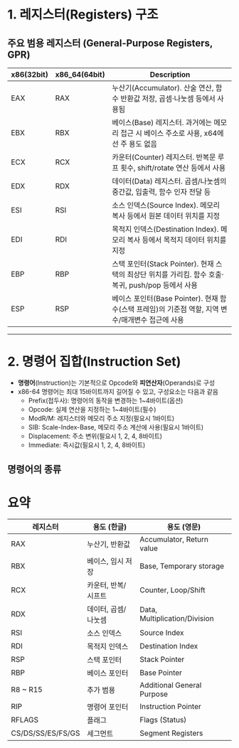 # 1. 레지스터(Registers) 구조

## 주요 범용 레지스터 (General-Purpose Registers, GPR)
| x86(32bit) | x86_64(64bit) | Description |
| ---------- | ------------- | --- |
| EAX | RAX | 누산기(Accumulator). 산술 연산, 함수 반환값 저장, 곱셈·나눗셈 등에서 사용됨 |
| EBX | RBX | 베이스(Base) 레지스터. 과거에는 메모리 접근 시 베이스 주소로 사용, x64에선 주 용도 없음 |
| ECX | RCX | 카운터(Counter) 레지스터. 반복문 루프 횟수, shift/rotate 연산 등에서 사용 |
| EDX | RDX | 데이터(Data) 레지스터. 곱셈/나눗셈의 중간값, 입출력, 함수 인자 전달 등 |
| ESI | RSI | 소스 인덱스(Source Index). 메모리 복사 등에서 원본 데이터 위치를 지정 |
| EDI | RDI | 목적지 인덱스(Destination Index). 메모리 복사 등에서 목적지 데이터 위치를 지정 |
| EBP | RBP | 스택 포인터(Stack Pointer). 현재 스택의 최상단 위치를 가리킴. 함수 호출·복귀, push/pop 등에서 사용 |
| ESP | RSP | 베이스 포인터(Base Pointer). 현재 함수(스택 프레임)의 기준점 역할, 지역 변수/매개변수 접근에 사용 |

---

# 2. 명령어 집합(Instruction Set)

- **명령어**(Instruction)는 기본적으로 Opcode와 **피연산자**(Operands)로 구성
- x86-64 명령어는 최대 15바이트까지 길어질 수 있고, 구성요소는 다음과 같음
    - Prefix(접두사): 명령어의 동작을 변경하는 1~4바이트(옵션)
    - Opcode: 실제 연산을 지정하는 1~4바이트(필수)
    - ModR/M: 레지스터와 메모리 주소 지정(필요시 1바이트)
    - SIB: Scale-Index-Base, 메모리 주소 계산에 사용(필요시 1바이트)
    - Displacement: 주소 변위(필요시 1, 2, 4, 8바이트)
    - Immediate: 즉시값(필요시 1, 2, 4, 8바이트)

## 명령어의 종류



# 요약
| 레지스터 | 용도 (한글) | 용도 (영문) |
|--------|----------|-----------|
| RAX | 누산기, 반환값 | Accumulator, Return value |
| RBX | 베이스, 임시 저장 | Base, Temporary storage |
| RCX | 카운터, 반복/시프트 | Counter, Loop/Shift |
| RDX | 데이터, 곱셈/나눗셈 | Data, Multiplication/Division |
| RSI | 소스 인덱스 | Source Index |
| RDI | 목적지 인덱스 | Destination Index |
| RSP | 스택 포인터 | Stack Pointer |
| RBP| 베이스 포인터 | Base Pointer |
| R8 ~ R15 | 추가 범용 | Additional General Purpose |
| RIP | 명령어 포인터 | Instruction Pointer |
| RFLAGS | 플래그 | Flags (Status) |
| CS/DS/SS/ES/FS/GS | 세그먼트 | Segment Registers |